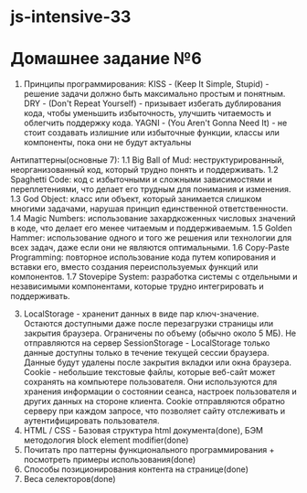 # js-intensive-33
# Домашнее задание №6

1) Принципы программирования:
  KISS - (Keep It Simple, Stupid) - решение задачи должно быть максимально простым и понятным.
  DRY - (Don't Repeat Yourself) - призывает избегать дублирования кода, чтобы уменьшить избыточность, улучшить читаемость и облегчить поддержку кода.
  YAGNI - (You Aren't Gonna Need It) - не стоит создавать излишние или избыточные функции, классы или компоненты, пока они не будут актуальны

  Антипаттерны(основные 7):
  1.1 Big Ball of Mud: неструктурированный, неорганизованный код, который трудно понять и поддерживать.
  1.2 Spaghetti Code: код с избыточными и сложными зависимостями и переплетениями, что делает его трудным для понимания и изменения.
  1.3 God Object: класс или объект, который занимается слишком многими задачами, нарушая принцип единственной ответственности.
  1.4 Magic Numbers: использование захардкоженных числовых значений в коде, что делает его менее читаемым и поддерживаемым.
  1.5 Golden Hammer: использование одного и того же решения или технологии для всех задач, даже если они не являются оптимальными.
  1.6 Copy-Paste Programming: повторное использование кода путем копирования и вставки его, вместо создания переиспользуемых функций или компонентов.
  1.7 Stovepipe System: разработка системы с отдельными и независимыми компонентами, которые трудно интегрировать и поддерживать.
  
3) LocalStorage - храненит данных в виде пар ключ-значение. Остаются доступными даже после перезагрузки страницы или закрытия браузера. Ограничены по объему (обычно около 5 МБ). Не отправляются на сервер
   SessionStorage - LocalStorage только данные доступны только в течение текущей сессии браузера. Данные будут удалены после закрытия вкладки или окна браузера.
   Cookie - небольшие текстовые файлы, которые веб-сайт может сохранять на компьютере пользователя. Они используются для хранения информации о состоянии сеанса, настроек пользователя и других данных на стороне клиента. Cookie отправляются обратно серверу при каждом запросе, что позволяет сайту отслеживать и аутентифицировать пользователя.
6) HTML / CSS - Базовая структура html документа(done), БЭМ методология block element modifier(done)
7) Почитать про паттерны функционального программирования + посмотреть примеры использования(done)
8) Способы позиционирования контента на странице(done)
9) Веса селекторов(done)
